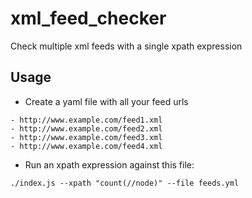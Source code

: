 # xml_feed_checker
Check multiple xml feeds with a single xpath expression

## Usage
- Create a yaml file with all your feed urls
```
- http://www.example.com/feed1.xml
- http://www.example.com/feed2.xml
- http://www.example.com/feed3.xml
- http://www.example.com/feed4.xml
```

- Run an xpath expression against this file:
```
./index.js --xpath "count(//node)" --file feeds.yml
```

